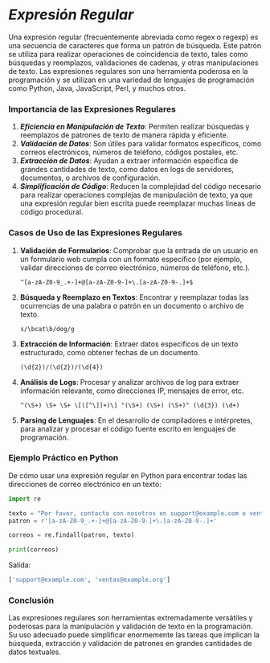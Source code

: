 # _Expresión Regular_ #

Una expresión regular (frecuentemente abreviada como regex o regexp) es una secuencia de caracteres que forma un patrón de búsqueda. Este patrón se utiliza para realizar operaciones de coincidencia de texto, tales como búsquedas y reemplazos, validaciones de cadenas, y otras manipulaciones de texto. Las expresiones regulares son una herramienta poderosa en la programación y se utilizan en una variedad de lenguajes de programación como Python, Java, JavaScript, Perl, y muchos otros.

### Importancia de las Expresiones Regulares

1. **_Eficiencia en Manipulación de Texto_**: Permiten realizar búsquedas y reemplazos de patrones de texto de manera rápida y eficiente.
2. **_Validación de Datos_**: Son útiles para validar formatos específicos, como correos electrónicos, números de teléfono, códigos postales, etc.
3. **_Extracción de Datos_**: Ayudan a extraer información específica de grandes cantidades de texto, como datos en logs de servidores, documentos, o archivos de configuración.
4. **_Simplificación de Código_**: Reducen la complejidad del código necesario para realizar operaciones complejas de manipulación de texto, ya que una expresión regular bien escrita puede reemplazar muchas líneas de código procedural.

### Casos de Uso de las Expresiones Regulares

1. **Validación de Formularios**: Comprobar que la entrada de un usuario en un formulario web cumpla con un formato específico (por ejemplo, validar direcciones de correo electrónico, números de teléfono, etc.).
   
   ```regex
   ^[a-zA-Z0-9_.+-]+@[a-zA-Z0-9-]+\.[a-zA-Z0-9-.]+$
   ```

2. **Búsqueda y Reemplazo en Textos**: Encontrar y reemplazar todas las ocurrencias de una palabra o patrón en un documento o archivo de texto.
   
   ```regex
   s/\bcat\b/dog/g
   ```

3. **Extracción de Información**: Extraer datos específicos de un texto estructurado, como obtener fechas de un documento.
   
   ```regex
   (\d{2})/(\d{2})/(\d{4})
   ```

4. **Análisis de Logs**: Procesar y analizar archivos de log para extraer información relevante, como direcciones IP, mensajes de error, etc.
   
   ```regex
   ^(\S+) \S+ \S+ \[([^\]]+)\] "(\S+) (\S+) (\S+)" (\d{3}) (\d+)
   ```

5. **Parsing de Lenguajes**: En el desarrollo de compiladores e intérpretes, para analizar y procesar el código fuente escrito en lenguajes de programación.

### Ejemplo Práctico en Python

De cómo usar una expresión regular en Python para encontrar todas las direcciones de correo electrónico en un texto:

```python
import re

texto = "Por favor, contacta con nosotros en support@example.com o ventas@example.org para más información."
patron = r'[a-zA-Z0-9_.+-]+@[a-zA-Z0-9-]+\.[a-zA-Z0-9-.]+'

correos = re.findall(patron, texto)

print(correos)
```

Salida:

```python
['support@example.com', 'ventas@example.org']
```

### Conclusión

Las expresiones regulares son herramientas extremadamente versátiles y poderosas para la manipulación y validación de texto en la programación. Su uso adecuado puede simplificar enormemente las tareas que implican la búsqueda, extracción y validación de patrones en grandes cantidades de datos textuales.
